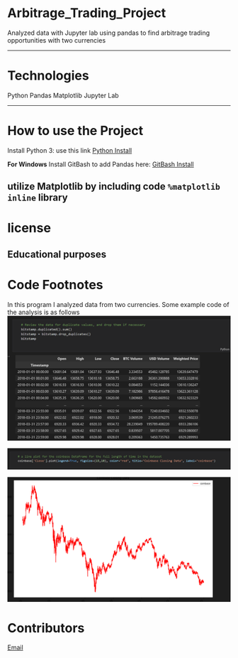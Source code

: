 # Arbitrage_Trading_Project
Analyzed data with Jupyter lab using pandas to find arbitrage trading opportunities with two currencies

---
# Technologies
Python
Pandas
Matplotlib
Jupyter Lab

---

# How to use the Project
Install Python 3: use this link  [Python Install](https://www.python.org/)

**For Windows**
Install GitBash to add Pandas here: [GitBash Install](https://gitforwindows.org/) 

utilize Matplotlib by including code `%matplotlib inline` library
---
# license
**Educational purposes**
---

# Code Footnotes

In this program I analyzed data from two currencies. Some example code of the analysis is as follows
![Bitstamp](https://github.com/beccabeastly/Arbitrage_Trading_Project/blob/main/project_code_1.png)

![Graph](https://github.com/beccabeastly/Arbitrage_Trading_Project/blob/main/project_code_2.png)

![Graph](https://github.com/beccabeastly/Arbitrage_Trading_Project/blob/main/graph.png)


# Contributors
[Email](beccabeastly@gmail.com)

